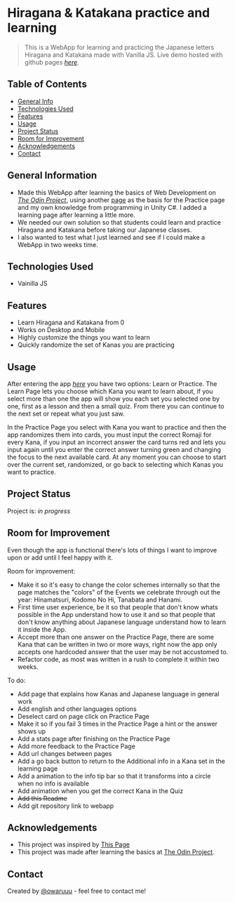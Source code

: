 # Hiragana & Katakana practice and learning
> This is a WebApp for learning and practicing the Japanese letters Hiragana and Katakana made with Vanilla JS.
> Live demo hosted with github pages [_here_](https://owaruuu.github.io/kanapractice/). 


## Table of Contents
* [General Info](#general-information)
* [Technologies Used](#technologies-used)
* [Features](#features)
* [Usage](#usage)
* [Project Status](#project-status)
* [Room for Improvement](#room-for-improvement)
* [Acknowledgements](#acknowledgements)
* [Contact](#contact)
<!-- * [Screenshots](#screenshots) -->


## General Information
- Made this WebApp after learning the basics of Web Development on [_The Odin Project_](https://www.theodinproject.com/paths), using another [page](https://kana-quiz.tofugu.com) as the basis for the Practice page and my own knowledge from programming in Unity C#. I added a learning page after learning a little more.
- We needed our own solution so that students could learn and practice Hiragana and Katakana before taking our Japanese classes.
- I also wanted to test what I just learned and see if I could make a WebApp in two weeks time.


## Technologies Used
- Vainilla JS


## Features
- Learn Hiragana and Katakana from 0
- Works on Desktop and Mobile
- Highly customize the things you want to learn
- Quickly randomize the set of Kanas you are practicing


<!-- ## Screenshots
![Example screenshot](./img/screenshot.png) -->
<!-- If you have screenshots you'd like to share, include them here. -->

## Usage
After entering the app [_here_](https://owaruuu.github.io/kanapractice/) you have two options: Learn or Practice.
The Learn Page lets you choose which Kana you want to learn about, if you select more than one the app will show you each set you selected one by one, first as a lesson and then a small quiz. From there you can continue to the next set or repeat what you just saw.

In the Practice Page you select with Kana you want to practice and then the app randomizes them into cards, you must input the correct Romaji for every Kana, if you input an incorrect answer the card turns red and lets you input again until you enter the correct answer turning green and changing the focus to the next available card. At any moment you can choose to start over the current set, randomized, or go back to selecting which Kanas you want to practice.


## Project Status
Project is: _in progress_


## Room for Improvement
Even though the app is functional there's lots of things I want to improve upon or add until I feel happy with it.

Room for improvement:
- Make it so it's easy to change the color schemes internally so that the page matches the "colors" of the Events we celebrate through out the year: Hinamatsuri, Kodomo No Hi, Tanabata and Hanami.
- First time user experience, be it so that people that don't know whats possible in the App understand how to use it and so that people that don't know anything about Japanese language understand how to learn it inside the App.
- Accept more than one answer on the Practice Page, there are some Kana that can be written in two or more ways, right now the app only accepts one hardcoded answer that the user may be not accustomed to.
- Refactor code, as most was written in a rush to complete it within two weeks.

To do:
- Add page that explains how Kanas and Japanese language in general work
- Add english and other languages options
- Deselect card on page click on Practice Page
- Make it so if you fail 3 times in the Practice Page a hint or the answer shows up
- Add a stats page after finishing on the Practice Page
- Add more feedback to the Practice Page
- Add url changes between pages
- Add a go back button to return to the Additional info in a Kana set in the learning page
- Add a animation to the info tip bar so that it transforms into a circle when no info is available
- Add animation when you get the correct Kana in the Quiz
- ~~Add this Readme~~
- Add git repository link to webapp


## Acknowledgements
- This project was inspired by [This Page](https://kana-quiz.tofugu.com)
- This project was made after learning the basics at [The Odin Project](https://www.theodinproject.com/paths/foundations/courses/foundations).


## Contact
Created by [@owaruuu](https://www.instagram.com/owaruuu/) - feel free to contact me!